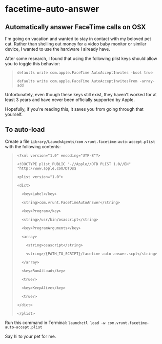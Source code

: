 # facetime-auto-answer
## Automatically answer FaceTime calls on OSX

I'm going on vacation and wanted to stay in contact with my beloved pet cat.
Rather than shelling out money for a video baby monitor or similar device, I wanted to use the hardware I already have.

After some research, I found that using the following plist keys should allow you to toggle this behavior:

>`defaults write com.apple.FaceTime AutoAcceptInvites -bool true`
>
>`defaults write com.apple.FaceTime AutoAcceptInvitesFrom -array-add`

Unfortunately, even though these keys still exist, they haven't worked for at least 3 years and have never been officially supported by Apple.

Hopefully, if you're reading this, it saves you from going through that yourself.

## To auto-load

Create a file `Library/LaunchAgents/com.vrunt.facetime-auto-accept.plist` with the following contents:

>`<?xml version="1.0" encoding="UTF-8"?>`
>
>`<!DOCTYPE plist PUBLIC "-//Apple//DTD PLIST 1.0//EN" "http://www.apple.com/DTDs$`
>
>`<plist version="1.0">`
>
>`<dict>`
>
>`  <key>Label</key>`
>
>`  <string>com.vrunt.FaceTimeAutoAnswer</string>`
>
>`  <key>Program</key>`
>
>`  <string>/usr/bin/osascript</string>`
>
>`  <key>ProgramArguments</key>`
>
>`  <array>`
>
>`    <string>osascript</string>`
>
>`    <string>/{PATH_TO_SCRIPT}/facetime-auto-answer.scpt</string>`
>
>`  </array>`
>
>`  <key>RunAtLoad</key>`
>
>`  <true/>`
>
>`  <key>KeepAlive</key>`
>
>`  <true/>`
>
>`</dict>`
>
>`</plist>`


Run this command in Terminal: `launchctl load -w com.vrunt.facetime-auto-accept.plist`

Say hi to your pet for me.
